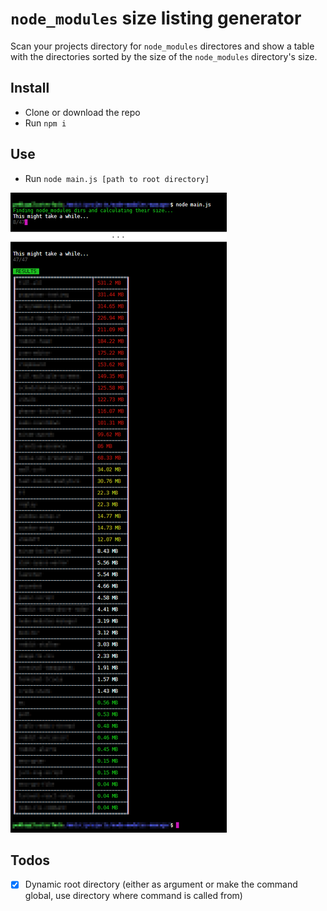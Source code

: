 # `node_modules` size listing generator
Scan your projects directory for `node_modules` directores and show a table with the directories sorted by the size of the `node_modules` directory's size.

## Install
* Clone or download the repo
* Run `npm i`

## Use
* Run `node main.js [path to root directory]`

![Screenshot](https://github.com/ThePaavero/node-modules-size-report/blob/master/screenshot.png)

## Todos
* [x] Dynamic root directory (either as argument or make the command global, use directory where command is called from)
